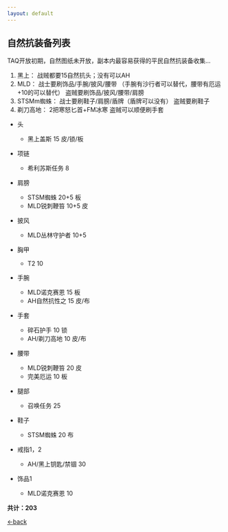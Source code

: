 ```yaml
---
layout: default
---
```


## 自然抗装备列表

TAQ开放初期，自然图纸未开放，副本内最容易获得的平民自然抗装备收集...
1.  黑上：
战贼都要15自然抗头；没有可以AH
2.  MLD：
战士要刷饰品/手腕/披风/腰带 （手腕有沙行者可以替代，腰带有厄运+10的可以替代）
盗贼要刷饰品/披风/腰带/肩膀
3.  STSMm蜘蛛：
战士要刷鞋子/肩膀/盾牌（盾牌可以没有）
盗贼要刷鞋子
4.  剃刀高地：
2把寒怒匕首+FM冰寒 
盗贼可以顺便刷手套


- 头
  - 黑上盖斯  15 皮/锁/板

- 项链
  - 希利苏斯任务 8

- 肩膀
  - STSM蜘蛛 20+5 板
  - MLD锐刺鞭笞 10+5 皮

- 披风
  - MLD丛林守护者 10+5

- 胸甲
  - T2 10

- 手腕
  - MLD诺克赛恩 15 板
  - AH自然抗性之 15 皮/布

- 手套
  - 碎石护手 10 锁
  - AH/剃刀高地  10  皮/布

- 腰带
  - MLD锐刺鞭笞 20 皮
  - 完美厄运 10 板

- 腿部
  - 召唤任务 25

- 鞋子
  - STSM蜘蛛  20  布

- 戒指1，2
  - AH/黑上钥匙/禁锢 30

- 饰品1
  - MLD诺克赛恩 10

**共计：203**


[←back](./)
